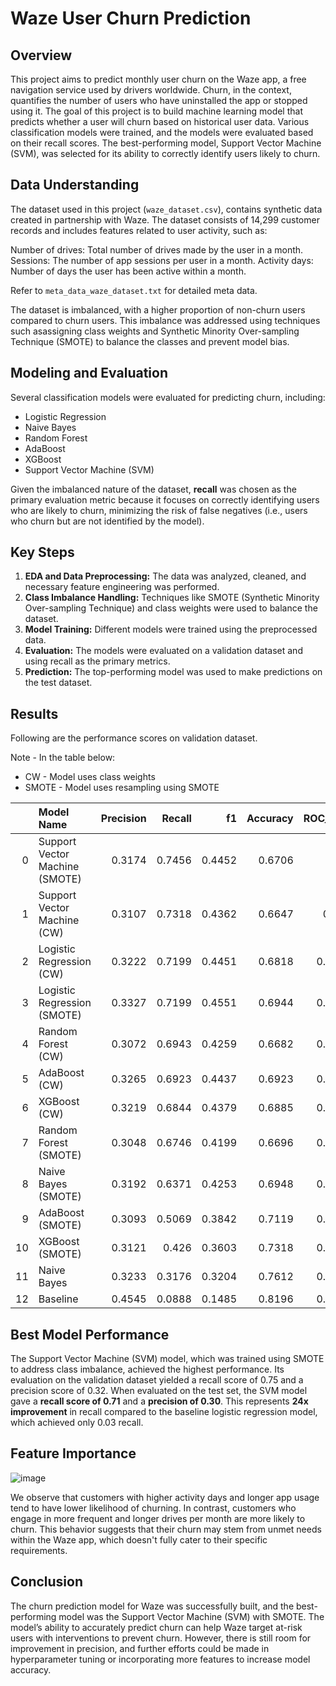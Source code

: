 # **Waze User Churn Prediction**

## **Overview**
This project aims to predict monthly user churn on the Waze app, a free navigation service used by drivers worldwide. Churn, in the context, quantifies the number of users who have uninstalled the app or stopped using it. The goal of this project is to build machine learning model that predicts whether a user will churn based on historical user data. Various classification models were trained, and the models were evaluated based on their recall scores. The best-performing model, Support Vector Machine (SVM), was selected for its ability to correctly identify users likely to churn.

## **Data Understanding**
The dataset used in this project (`waze_dataset.csv`), contains synthetic data created in partnership with Waze. The dataset consists of 14,299 customer records and includes features related to user activity, such as:

Number of drives: Total number of drives made by the user in a month.
Sessions: The number of app sessions per user in a month.
Activity days: Number of days the user has been active within a month.

Refer to `meta_data_waze_dataset.txt` for detailed meta data.

The dataset is imbalanced, with a higher proportion of non-churn users compared to churn users. This imbalance was addressed using techniques such asassigning class weights and Synthetic Minority Over-sampling Technique (SMOTE) to balance the classes and prevent model bias.

## **Modeling and Evaluation**
Several classification models were evaluated for predicting churn, including:
* Logistic Regression
* Naive Bayes
* Random Forest
* AdaBoost
* XGBoost
* Support Vector Machine (SVM)
  
Given the imbalanced nature of the dataset, **recall** was chosen as the primary evaluation metric because it focuses on correctly identifying users who are likely to churn, minimizing the risk of false negatives (i.e., users who churn but are not identified by the model).

## **Key Steps**
1. **EDA and Data Preprocessing:** The data was analyzed, cleaned, and necessary feature engineering was performed.
2. **Class Imbalance Handling:** Techniques like SMOTE (Synthetic Minority Over-sampling Technique) and class weights were used to balance the dataset.
3. **Model Training:** Different models were trained using the preprocessed data.
4. **Evaluation:** The models were evaluated on a validation dataset and using recall as the primary metrics.
5. **Prediction:** The top-performing model was used to make predictions on the test dataset.

## **Results**

Following are the performance scores on validation dataset.

Note - In the table below:
* CW - Model uses class weights
* SMOTE - Model uses resampling using SMOTE
  
|    | Model Name                     |   Precision |   Recall |     f1 |   Accuracy |   ROC_AUC |
|---:|:-------------------------------|------------:|---------:|-------:|-----------:|----------:|
|  0 | Support Vector Machine (SMOTE) |      0.3174 |   0.7456 | 0.4452 |     0.6706 |    0.7    |
|  1 | Support Vector Machine (CW)    |      0.3107 |   0.7318 | 0.4362 |     0.6647 |    0.691  |
|  2 | Logistic Regression (CW)       |      0.3222 |   0.7199 | 0.4451 |     0.6818 |    0.6968 |
|  3 | Logistic Regression (SMOTE)    |      0.3327 |   0.7199 | 0.4551 |     0.6944 |    0.7044 |
|  4 | Random Forest (CW)             |      0.3072 |   0.6943 | 0.4259 |     0.6682 |    0.6784 |
|  5 | AdaBoost (CW)                  |      0.3265 |   0.6923 | 0.4437 |     0.6923 |    0.6923 |
|  6 | XGBoost (CW)                   |      0.3219 |   0.6844 | 0.4379 |     0.6885 |    0.6869 |
|  7 | Random Forest (SMOTE)          |      0.3048 |   0.6746 | 0.4199 |     0.6696 |    0.6715 |
|  8 | Naive Bayes (SMOTE)            |      0.3192 |   0.6371 | 0.4253 |     0.6948 |    0.6721 |
|  9 | AdaBoost (SMOTE)               |      0.3093 |   0.5069 | 0.3842 |     0.7119 |    0.6315 |
| 10 | XGBoost (SMOTE)                |      0.3121 |   0.426  | 0.3603 |     0.7318 |    0.6119 |
| 11 | Naive Bayes                    |      0.3233 |   0.3176 | 0.3204 |     0.7612 |    0.5872 |
| 12 | Baseline                       |      0.4545 |   0.0888 | 0.1485 |     0.8196 |    0.5329 |

## **Best Model Performance**
The Support Vector Machine (SVM) model, which was trained using SMOTE to address class imbalance, achieved the highest performance. Its evaluation on the validation dataset yielded a recall score of 0.75 and a precision score of 0.32. When evaluated on the test set, the SVM model gave a **recall score of 0.71** and a **precision of 0.30**. This represents **24x improvement** in recall compared to the baseline logistic regression model, which achieved only 0.03 recall. 

## **Feature Importance**

![image](https://github.com/user-attachments/assets/57200bd8-33da-4308-9288-606931914c1a)

We observe that customers with higher activity days and longer app usage tend to have lower likelihood of churning. In contrast, customers who engage in more frequent and longer drives per month are more likely to churn. This behavior suggests that their churn may stem from unmet needs within the Waze app, which doesn't fully cater to their specific requirements.

## **Conclusion**
The churn prediction model for Waze was successfully built, and the best-performing model was the Support Vector Machine (SVM) with SMOTE. The model’s ability to accurately predict churn can help Waze target at-risk users with interventions to prevent churn. However, there is still room for improvement in precision, and further efforts could be made in hyperparameter tuning or incorporating more features to increase model accuracy.

